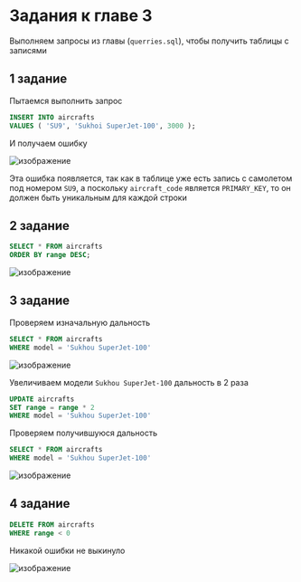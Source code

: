 # Задания к главе 3

Выполняем запросы из главы (`querries.sql`), чтобы получить таблицы с записями

## 1 задание

Пытаемся выполнить запрос

```sql
INSERT INTO aircrafts
VALUES ( 'SU9', 'Sukhoi SuperJet-100', 3000 );
```

И получаем ошибку

![изображение](https://github.com/user-attachments/assets/4cfde9a8-0a5e-434b-816c-c5d850231c6f)

Эта ошибка появляется, так как в таблице уже есть запись с самолетом под номером `SU9`, а поскольку `aircraft_code` является `PRIMARY_KEY`, то он должен быть уникальным для каждой строки

## 2 задание

```sql
SELECT * FROM aircrafts
ORDER BY range DESC;
```

![изображение](https://github.com/user-attachments/assets/21567ce5-b7dd-41b8-b4b6-b1cd76d5e5cf)

## 3 задание

Проверяем изначальную дальность

```sql
SELECT * FROM aircrafts 
WHERE model = 'Sukhou SuperJet-100'
```

![изображение](https://github.com/user-attachments/assets/5997c17b-1559-43df-8abb-03ed5aebb578)

Увеличиваем модели `Sukhou SuperJet-100` дальность в 2 раза

```sql
UPDATE aircrafts
SET range = range * 2
WHERE model = 'Sukhou SuperJet-100'
```

Проверяем получившуюся дальность

```sql
SELECT * FROM aircrafts
WHERE model = 'Sukhou SuperJet-100'
```

![изображение](https://github.com/user-attachments/assets/9bb7008f-59e2-4919-91ff-997a5c63e140)

## 4 задание

```sql
DELETE FROM aircrafts
WHERE range < 0
```

Никакой ошибки не выкинуло

![изображение](https://github.com/user-attachments/assets/371d9e7e-7b2d-4a76-ade0-f11c23e5a557)

